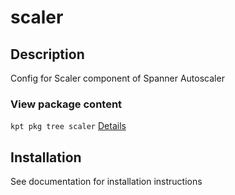 # scaler

## Description

Config for Scaler component of Spanner Autoscaler

### View package content

`kpt pkg tree scaler`
[Details](https://kpt.dev/reference/cli/pkg/tree/)

## Installation

See documentation for installation instructions
